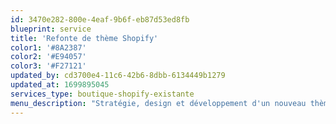 ```yaml
---
id: 3470e282-800e-4eaf-9b6f-eb87d53ed8fb
blueprint: service
title: 'Refonte de thème Shopify'
color1: '#8A2387'
color2: '#E94057'
color3: '#F27121'
updated_by: cd3700e4-11c6-42b6-8dbb-6134449b1279
updated_at: 1699895045
services_type: boutique-shopify-existante
menu_description: "Stratégie, design et développement d'un nouveau thème Shopify."
---
```

